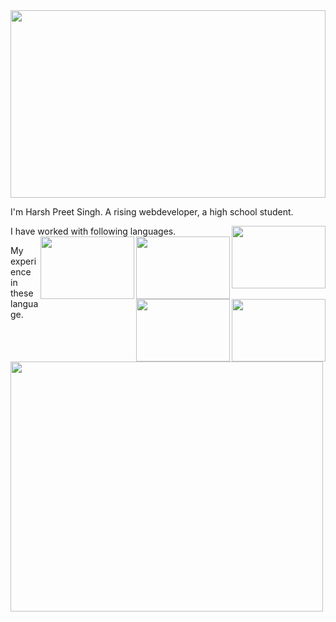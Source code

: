<img src="https://user-images.githubusercontent.com/96297528/204026165-4328279c-9c6c-4e0f-9e86-ff8b478bb179.gif" width="100%" height="300">

I'm Harsh Preet Singh. A rising webdeveloper, a high school student.


I have worked with following languages.
<img src="https://user-images.githubusercontent.com/96297528/204090732-45b4f813-5f7c-466f-b8d3-dc84d0b4bb9c.png" align="right" width="150" height="100">
<img src="https://user-images.githubusercontent.com/96297528/204090728-92e473cf-438a-4f27-9f21-46e288f1954c.png" align="right" width="150"  height="100">   
<img src="https://user-images.githubusercontent.com/96297528/204090729-d6155c2f-b5cf-4771-a3da-de384ad17202.png" align="right" width="150" height="100" > 
<img src="https://user-images.githubusercontent.com/96297528/204024128-5db1ace7-acee-4427-8df8-c7268267c411.png" align="right" width="150" height="100">
<img src="https://user-images.githubusercontent.com/96297528/204023844-56406436-c276-4bb6-9d1e-6137e263b408.png" align="right" width="150" height="100">  
      












<p> My experience in these language.</p>
 
 
<img src="https://user-images.githubusercontent.com/96297528/204092404-9bd9c9a0-1918-4d32-8dd4-2c3101e2c695.png" width="500" height="400">

